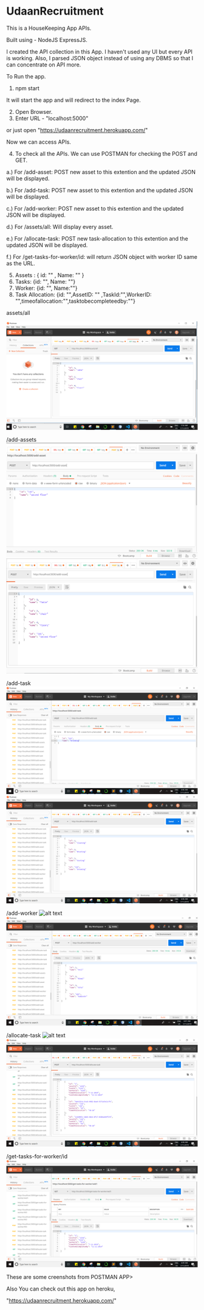 # UdaanRecruitment
This is  a HouseKeeping App APIs.

Built using -
NodeJS
ExpressJS.

I created the API collection in this App. I haven't used any UI but every API is working.
Also, I parsed JSON object  instead of using any DBMS so that I can concentrate on API more.

To Run the app.

1. npm start

It will start the app and will redirect to the index Page.

2. Open Browser.
3. Enter URL - "localhost:5000"

or just open "https://udaanrecruitment.herokuapp.com/"

Now we can access APIs.

4. To check all the APIs. We can use POSTMAN for checking the POST and GET.

  a.) For /add-asset: POST new asset to this extention and the updated JSON will be displayed.
  
  b.) For /add-task: POST new asset to this extention and the updated JSON will be displayed.
  
  c.) For /add-worker: POST new asset to this extention and the updated JSON will be displayed.
  
  d.) For /assets/all: Will display every asset.
  
  e.) For /allocate-task: POST new task-allocation to this extention and the updated JSON will be displayed.
  
  f.) For /get-tasks-for-worker/id: will return JSON object with worker ID same as the URL.
  

5. Assets : { id: "" , Name: "" }
6. Tasks: {id: "", Name: ""}
7. Worker: {id: "", Name:""}
8. Task Allocation: {id: "",AssetID: "" ,TaskId:"",WorkerID: "",timeofallocation:"",tasktobecompleteedby:""}



assets/all

![alt text](https://github.com/archit1jain/UdaanRecruitment/blob/master/assets-all.PNG)

/add-assets
![alt text](https://github.com/archit1jain/UdaanRecruitment/blob/master/2.PNG)
![alt text](https://github.com/archit1jain/UdaanRecruitment/blob/master/3.PNG)


/add-task
![alt text](https://github.com/archit1jain/UdaanRecruitment/blob/master/4.PNG)
![alt text](https://github.com/archit1jain/UdaanRecruitment/blob/master/5.PNG)


/add-worker
![alt text](https://github.com/archit1jain/UdaanRecruitment/blob/master6.PNG)
![alt text](https://github.com/archit1jain/UdaanRecruitment/blob/master/7.PNG)


/allocate-task
![alt text](https://github.com/archit1jain/UdaanRecruitment/blob/master/*.PNG)
![alt text](https://github.com/archit1jain/UdaanRecruitment/blob/master/9.PNG)


/get-tasks-for-worker/id
![alt text](https://github.com/archit1jain/UdaanRecruitment/blob/master/10.PNG)


These are some creenshots from POSTMAN APP>


Also You can check out this app on heroku,

"https://udaanrecruitment.herokuapp.com/"

